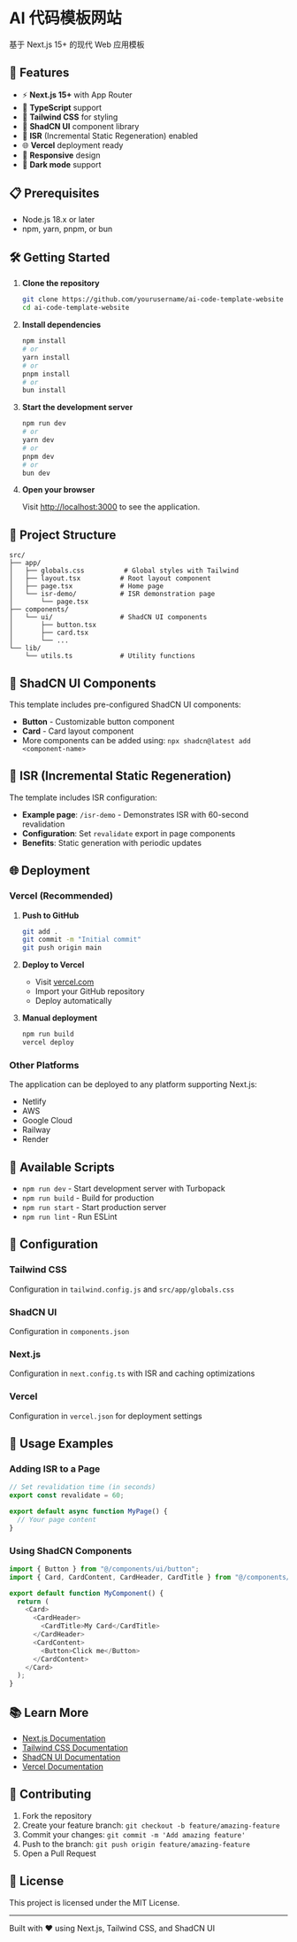 # AI 代码模板网站

基于 Next.js 15+ 的现代 Web 应用模板

## 🚀 Features

- ⚡ **Next.js 15+** with App Router
- 🔷 **TypeScript** support
- 🎨 **Tailwind CSS** for styling
- 🎯 **ShadCN UI** component library
- 🔄 **ISR** (Incremental Static Regeneration) enabled
- 🌐 **Vercel** deployment ready
- 📱 **Responsive** design
- 🌙 **Dark mode** support

## 📋 Prerequisites

- Node.js 18.x or later
- npm, yarn, pnpm, or bun

## 🛠️ Getting Started

1. **Clone the repository**
   ```bash
   git clone https://github.com/yourusername/ai-code-template-website
   cd ai-code-template-website
   ```

2. **Install dependencies**
   ```bash
   npm install
   # or
   yarn install
   # or
   pnpm install
   # or
   bun install
   ```

3. **Start the development server**
   ```bash
   npm run dev
   # or
   yarn dev
   # or
   pnpm dev
   # or
   bun dev
   ```

4. **Open your browser**
   
   Visit [http://localhost:3000](http://localhost:3000) to see the application.

## 📁 Project Structure

```
src/
├── app/
│   ├── globals.css          # Global styles with Tailwind
│   ├── layout.tsx          # Root layout component
│   ├── page.tsx            # Home page
│   └── isr-demo/           # ISR demonstration page
│       └── page.tsx
├── components/
│   └── ui/                 # ShadCN UI components
│       ├── button.tsx
│       ├── card.tsx
│       └── ...
└── lib/
    └── utils.ts            # Utility functions
```

## 🎨 ShadCN UI Components

This template includes pre-configured ShadCN UI components:

- **Button** - Customizable button component
- **Card** - Card layout component
- More components can be added using: `npx shadcn@latest add <component-name>`

## 🔄 ISR (Incremental Static Regeneration)

The template includes ISR configuration:

- **Example page**: `/isr-demo` - Demonstrates ISR with 60-second revalidation
- **Configuration**: Set `revalidate` export in page components
- **Benefits**: Static generation with periodic updates

## 🌐 Deployment

### Vercel (Recommended)

1. **Push to GitHub**
   ```bash
   git add .
   git commit -m "Initial commit"
   git push origin main
   ```

2. **Deploy to Vercel**
   - Visit [vercel.com](https://vercel.com)
   - Import your GitHub repository
   - Deploy automatically

3. **Manual deployment**
   ```bash
   npm run build
   vercel deploy
   ```

### Other Platforms

The application can be deployed to any platform supporting Next.js:
- Netlify
- AWS
- Google Cloud
- Railway
- Render

## 📝 Available Scripts

- `npm run dev` - Start development server with Turbopack
- `npm run build` - Build for production
- `npm run start` - Start production server
- `npm run lint` - Run ESLint

## 🔧 Configuration

### Tailwind CSS
Configuration in `tailwind.config.js` and `src/app/globals.css`

### ShadCN UI
Configuration in `components.json`

### Next.js
Configuration in `next.config.ts` with ISR and caching optimizations

### Vercel
Configuration in `vercel.json` for deployment settings

## 🎯 Usage Examples

### Adding ISR to a Page

```typescript
// Set revalidation time (in seconds)
export const revalidate = 60;

export default async function MyPage() {
  // Your page content
}
```

### Using ShadCN Components

```typescript
import { Button } from "@/components/ui/button";
import { Card, CardContent, CardHeader, CardTitle } from "@/components/ui/card";

export default function MyComponent() {
  return (
    <Card>
      <CardHeader>
        <CardTitle>My Card</CardTitle>
      </CardHeader>
      <CardContent>
        <Button>Click me</Button>
      </CardContent>
    </Card>
  );
}
```

## 📚 Learn More

- [Next.js Documentation](https://nextjs.org/docs)
- [Tailwind CSS Documentation](https://tailwindcss.com/docs)
- [ShadCN UI Documentation](https://ui.shadcn.com)
- [Vercel Documentation](https://vercel.com/docs)

## 🤝 Contributing

1. Fork the repository
2. Create your feature branch: `git checkout -b feature/amazing-feature`
3. Commit your changes: `git commit -m 'Add amazing feature'`
4. Push to the branch: `git push origin feature/amazing-feature`
5. Open a Pull Request

## 📄 License

This project is licensed under the MIT License.

---

Built with ❤️ using Next.js, Tailwind CSS, and ShadCN UI